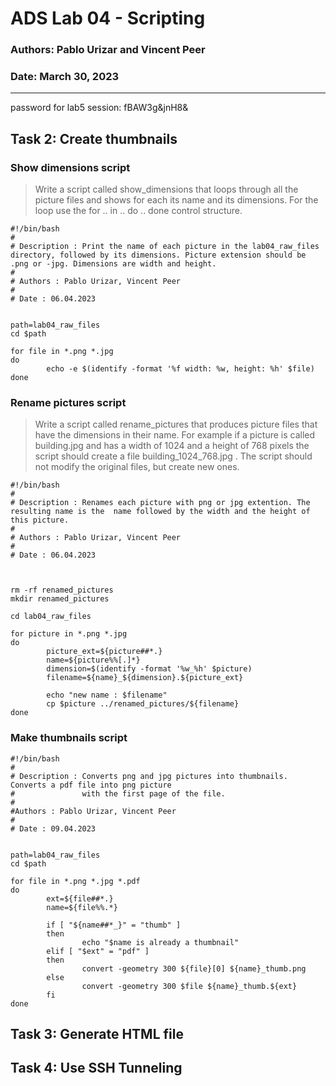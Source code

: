 
# ADS Lab 04 - Scripting
### Authors: Pablo Urizar and Vincent Peer  
### Date: March 30, 2023  

---  




password for lab5 session: fBAW3g&jnH8&



## Task 2: Create thumbnails  

### Show dimensions script
>Write a script called show_dimensions that loops through all the picture files
and shows for each its name and its dimensions. For the loop use the for .. in
.. do .. done control structure.  

```  
#!/bin/bash
#
# Description : Print the name of each picture in the lab04_raw_files directory, followed by its dimensions. Picture extension should be .png or -jpg. Dimensions are width and height.
#
# Authors : Pablo Urizar, Vincent Peer
#
# Date : 06.04.2023


path=lab04_raw_files
cd $path

for file in *.png *.jpg
do
        echo -e $(identify -format '%f width: %w, height: %h' $file)
done
```  

### Rename pictures script
>Write a script called rename_pictures that produces picture files that have
the dimensions in their name. For example if a picture is called building.jpg
and has a width of 1024 and a height of 768 pixels the script should create a
file building_1024_768.jpg . The script should not modify the original files,
but create new ones.

```
#!/bin/bash
#
# Description : Renames each picture with png or jpg extention. The resulting name is the  name followed by the width and the height of this picture.
#
# Authors : Pablo Urizar, Vincent Peer
#
# Date : 06.04.2023



rm -rf renamed_pictures
mkdir renamed_pictures

cd lab04_raw_files

for picture in *.png *.jpg
do
        picture_ext=${picture##*.}
        name=${picture%%[.]*}
        dimension=$(identify -format '%w_%h' $picture)
        filename=${name}_${dimension}.${picture_ext}

        echo "new name : $filename"
        cp $picture ../renamed_pictures/${filename}
done
```

### Make thumbnails script
```
#!/bin/bash
#
# Description : Converts png and jpg pictures into thumbnails. Converts a pdf file into png picture
#               with the first page of the file.
#
#Authors : Pablo Urizar, Vincent Peer
#
# Date : 09.04.2023


path=lab04_raw_files
cd $path

for file in *.png *.jpg *.pdf
do
        ext=${file##*.}
        name=${file%%.*}

        if [ "${name##*_}" = "thumb" ]
        then
                echo "$name is already a thumbnail"
        elif [ "$ext" = "pdf" ]
        then
                convert -geometry 300 ${file}[0] ${name}_thumb.png
        else
                convert -geometry 300 $file ${name}_thumb.${ext}
        fi
done
```


## Task 3: Generate HTML file

## Task 4: Use SSH Tunneling


